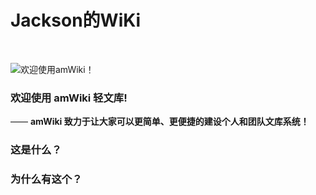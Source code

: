 # Jackson的WiKi

<br>

![欢迎使用amWiki！](amWiki/images/logo.png "欢迎使用amWiki！")

### 欢迎使用 amWiki 轻文库!
—— **amWiki 致力于让大家可以更简单、更便捷的建设个人和团队文库系统！**

### 这是什么？

### 为什么有这个？
